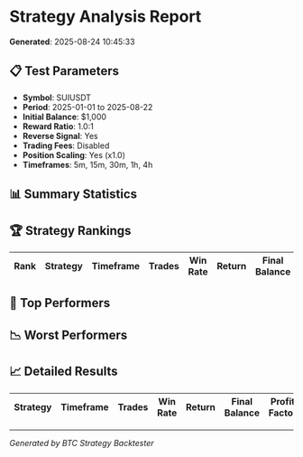 # Strategy Analysis Report

**Generated**: 2025-08-24 10:45:33

## 📋 Test Parameters

- **Symbol**: SUIUSDT
- **Period**: 2025-01-01 to 2025-08-22
- **Initial Balance**: $1,000
- **Reward Ratio**: 1.0:1
- **Reverse Signal**: Yes
- **Trading Fees**: Disabled
- **Position Scaling**: Yes (x1.0)
- **Timeframes**: 5m, 15m, 30m, 1h, 4h

## 📊 Summary Statistics

## 🏆 Strategy Rankings

| Rank | Strategy | Timeframe | Trades | Win Rate | Return | Final Balance | Profit Factor | Max DD | Sharpe |
|------|----------|-----------|--------|----------|--------|---------------|---------------|--------|--------|

## 🥇 Top Performers

## 📉 Worst Performers

## 📈 Detailed Results

| Strategy | Timeframe | Trades | Win Rate | Return | Final Balance | Profit Factor | Max DD | Sharpe | Avg Trade | Avg R:R |
|----------|-----------|--------|----------|--------|---------------|---------------|--------|--------|-----------|---------|

---
*Generated by BTC Strategy Backtester*
